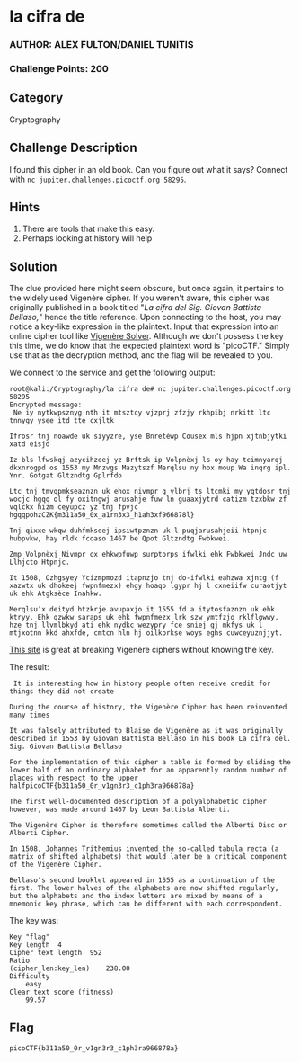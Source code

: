 # la cifra de
### AUTHOR: ALEX FULTON/DANIEL TUNITIS
### Challenge Points: 200

## Category
Cryptography

## Challenge Description
I found this cipher in an old book. Can you figure out what it says? Connect with `nc jupiter.challenges.picoctf.org 58295`.

## Hints
1. There are tools that make this easy.
2. Perhaps looking at history will help
## Solution

The clue provided here might seem obscure, but once again, it pertains to the widely used Vigenère cipher. If you weren't aware, this cipher was originally published in a book titled "*La cifra del Sig. Giovan Battista Bellaso,*" hence the title reference. Upon connecting to the host, you may notice a key-like expression in the plaintext. Input that expression into an online cipher tool like [Vigenère Solver](https://www.guballa.de/vigenere-solver). Although we don't possess the key this time, we do know that the expected plaintext word is "picoCTF." Simply use that as the decryption method, and the flag will be revealed to you.

We connect to the service and get the following output:
```console
root@kali:/Cryptography/la cifra de# nc jupiter.challenges.picoctf.org 58295
Encrypted message:
 Ne iy nytkwpsznyg nth it mtsztcy vjzprj zfzjy rkhpibj nrkitt ltc tnnygy ysee itd tte cxjltk

Ifrosr tnj noawde uk siyyzre, yse Bnretèwp Cousex mls hjpn xjtnbjytki xatd eisjd

Iz bls lfwskqj azycihzeej yz Brftsk ip Volpnèxj ls oy hay tcimnyarqj dkxnrogpd os 1553 my Mnzvgs Mazytszf Merqlsu ny hox moup Wa inqrg ipl. Ynr. Gotgat Gltzndtg Gplrfdo 

Ltc tnj tmvqpmkseaznzn uk ehox nivmpr g ylbrj ts ltcmki my yqtdosr tnj wocjc hgqq ol fy oxitngwj arusahje fuw ln guaaxjytrd catizm tzxbkw zf vqlckx hizm ceyupcz yz tnj fpvjc hgqqpohzCZK{m311a50_0x_a1rn3x3_h1ah3xf966878l}

Tnj qixxe wkqw-duhfmkseej ipsiwtpznzn uk l puqjarusahjeii htpnjc hubpvkw, hay rldk fcoaso 1467 be Qpot Gltzndtg Fwbkwei.

Zmp Volpnèxj Nivmpr ox ehkwpfuwp surptorps ifwlki ehk Fwbkwei Jndc uw Llhjcto Htpnjc.

It 1508, Ozhgsyey Ycizmpmozd itapnzjo tnj do-ifwlki eahzwa xjntg (f xazwtx uk dhokeej fwpnfmezx) ehgy hoaqo lgypr hj l cxneiifw curaotjyt uk ehk Atgksèce Inahkw.

Merqlsu’x deityd htzkrje avupaxjo it 1555 fd a itytosfaznzn uk ehk ktryy. Ehk qzwkw saraps uk ehk fwpnfmezx lrk szw ymtfzjo rklflgwwy, hze tnj llvmlbkyd ati ehk nydkc wezypry fce sniej gj mkfys uk l mtjxotnn kkd ahxfde, cmtcn hln hj oilkprkse woys eghs cuwceyuznjjyt.
```

[This site](https://www.guballa.de/vigenere-solver) is great at breaking Vigenère ciphers without knowing the key.

The result:

```
 It is interesting how in history people often receive credit for things they did not create

During the course of history, the Vigenère Cipher has been reinvented many times

It was falsely attributed to Blaise de Vigenère as it was originally described in 1553 by Giovan Battista Bellaso in his book La cifra del. Sig. Giovan Battista Bellaso 

For the implementation of this cipher a table is formed by sliding the lower half of an ordinary alphabet for an apparently random number of places with respect to the upper halfpicoCTF{b311a50_0r_v1gn3r3_c1ph3ra966878a}

The first well-documented description of a polyalphabetic cipher however, was made around 1467 by Leon Battista Alberti.

The Vigenère Cipher is therefore sometimes called the Alberti Disc or Alberti Cipher.

In 1508, Johannes Trithemius invented the so-called tabula recta (a matrix of shifted alphabets) that would later be a critical component of the Vigenère Cipher.

Bellaso’s second booklet appeared in 1555 as a continuation of the first. The lower halves of the alphabets are now shifted regularly, but the alphabets and the index letters are mixed by means of a mnemonic key phrase, which can be different with each correspondent.

```

The key was:
```
Key	"flag"
Key length	4
Cipher text length	952
Ratio
(cipher_len:key_len)	238.00
Difficulty
	easy
Clear text score (fitness)
	99.57
```

## Flag
`picoCTF{b311a50_0r_v1gn3r3_c1ph3ra966878a}`